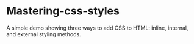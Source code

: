 # Mastering-css-styles
A simple demo showing three ways to add CSS to HTML: inline, internal, and external styling methods.
